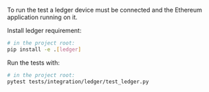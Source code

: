 To run the test a ledger device must be connected and the Ethereum application running on it.

Install ledger requirement: 
```sh
# in the project root:
pip install -e .[ledger]
```

Run the tests with:
```sh
# in the project root:
pytest tests/integration/ledger/test_ledger.py
```

